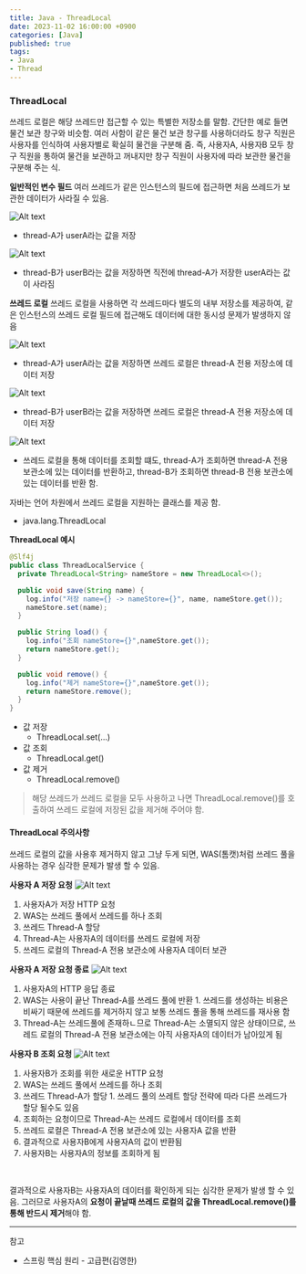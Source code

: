 ```yaml
---
title: Java - ThreadLocal
date: 2023-11-02 16:00:00 +0900
categories: [Java]
published: true
tags:
- Java
- Thread
---
```


### ThreadLocal
쓰레드 로컬은 해당 쓰레드만 접근할 수 있는 특별한 저장소를 말함.
간단한 예로 들면 물건 보관 창구와 비슷함.
여러 사함이 같은 물건 보관 창구를 사용하더라도 창구 직원은 사용자를 인식하여 사용자별로 확실히 물건을 구분해 줌.
즉, 사용자A, 사용자B 모두 창구 직원을 통하여 물건을 보관하고 꺼내지만 창구 직원이 사용자에 따라 보관한 물건을 구분해 주는 식.

**일반적인 변수 필드**
여러 쓰레드가 같은 인스턴스의 필드에 접근하면 처음 쓰레드가 보관한 데이터가 사라질 수 있음.

![Alt text](/assets/posts/img/java/java_02_01.png)
  - thread-A가 userA라는 값을 저장

![Alt text](/assets/posts/img/java/java_02_02.png)
  - thread-B가 userB라는 값을 저장하면 직전에 thread-A가 저장한 userA라는 값이 사라짐

**쓰레드 로컬**
쓰레드 로컬을 사용하면 각 쓰레드마다 별도의 내부 저장소를 제공하여,
같은 인스턴스의 쓰레드 로컬 필드에 접근해도 데이터에 대한 동시성 문제가 발생하지 않음

![Alt text](/assets/posts/img/java/java_02_03.png)
  - thread-A가 userA라는 값을 저장하면 쓰레드 로컬은 thread-A 전용 저장소에 데이터 저장

![Alt text](/assets/posts/img/java/java_02_04.png)
  - thread-B가 userB라는 값을 저장하면 쓰레드 로컬은 thread-A 전용 저장소에 데이터 저장

![Alt text](/assets/posts/img/java/java_02_05.png)
  - 쓰레드 로컬을 통해 데이터를 조회할 떄도,
  thread-A가 조회하면 thread-A 전용 보관소에 있는 데이터를 반환하고,
  thread-B가 조회하면 thread-B 전용 보관소에 있는 데이터를 반환 함.

자바는 언어 차원에서 쓰레드 로컬을 지원하는 클래스를 제공 함.
  - java.lang.ThreadLocal

**ThreadLocal 예시**

```java
@Slf4j
public class ThreadLocalService {
  private ThreadLocal<String> nameStore = new ThreadLocal<>();

  public void save(String name) {
    log.info("저장 name={} -> nameStore={}", name, nameStore.get());
    nameStore.set(name);
  }

  public String load() {
    log.info("조회 nameStore={}",nameStore.get());
    return nameStore.get();
  }

  public void remove() {
    log.info("제거 nameStore={}",nameStore.get());
    return nameStore.remove();
  }
}
```
  - 값 저장
    - ThreadLocal.set(...)
  - 값 조회
    - ThreadLocal.get()
  - 값 제거
    - ThreadLocal.remove()

> 해당 쓰레드가 쓰레드 로컬을 모두 사용하고 나면 ThreadLocal.remove()를 호출하여
> 쓰레드 로컬에 저장된 값을 제거해 주어야 함.

#### ThreadLocal 주의사항
쓰레드 로컬의 값을 사용후 제거하지 않고 그냥 두게 되면,
WAS(톰캣)처럼 쓰레드 풀을 사용하는 경우 심각한 문제가 발생 할 수 있음.

**사용자 A 저장 요청**
![Alt text](/assets/posts/img/java/java_02_06.png)
  1. 사용자A가 저장 HTTP 요청
  2. WAS는 쓰레드 풀에서 쓰레드를 하나 조회
  3. 쓰레드 Thread-A 할당
  4. Thread-A는 사용자A의 데이터를 쓰레드 로컬에 저장
  5. 쓰레드 로컬의 Thread-A 전용 보관소에 사용자A 데이터 보관

**사용자 A 저장 요청 종료**
![Alt text](/assets/posts/img/java/java_02_07.png)
  1. 사용자A의 HTTP 응답 종료
  2. WAS는 사용이 끝난 Thread-A를 쓰레드 풀에 반환
    1. 쓰레드를 생성하는 비용은 비싸기 때문에 쓰레드를 제거하지 않고 보통 쓰레드 풀을 통해 쓰레드를 재사용 함
  3. Thread-A는 쓰레드풀에 존재하ㄴ므로 Thread-A는 소멸되지 않은 상태이므로, 쓰레드 로컬의 Thread-A 전용 보관소에는 아직 사용자A의 데이터가 남아있게 됨

**사용자 B 조회 요청**
![Alt text](/assets/posts/img/java/java_02_08.png)
  1. 사용자B가 조회를 위한 새로운 HTTP 요청
  2. WAS는 쓰레드 풀에서 쓰레드를 하나 조회
  3. 쓰레드 Thread-A가 할당
    1. 쓰레드 풀의 쓰레트 할당 전략에 따라 다른 쓰레드가 할당 될수도 있음
  4. 조회하는 요청이므로 Thread-A는 쓰레드 로컬에서 데이터를 조회
  5. 쓰레드 로컬은 Thread-A 전용 보관소에 있는 사용자A 값을 반환
  6. 결과적으로 사용자B에게 사용자A의 값이 반환됨
  7. 사용자B는 사용자A의 정보를 조회하게 됨

<br>

결과적으로 사용자B는 사용자A의 데이터를 확인하게 되는 심각한 문제가 발생 할 수 있음.
그러므로 사용자A의 **요청이 끝날때 쓰레드 로컬의 값을 ThreadLocal.remove()를 통해 반드시 제거**해야 함.

---
참고
 - 스프링 핵심 원리 - 고급편(김영한)
